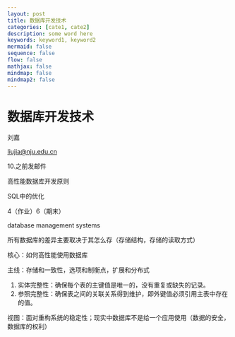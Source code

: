 ```yaml
---
layout: post
title: 数据库开发技术
categories: [cate1, cate2]
description: some word here
keywords: keyword1, keyword2
mermaid: false
sequence: false
flow: false
mathjax: false
mindmap: false
mindmap2: false
---
```


# 数据库开发技术

刘嘉

liujia@nju.edu.cn

10.之前发邮件

高性能数据库开发原则

SQL中的优化

4（作业）6（期末）

database management systems

所有数据库的差异主要取决于其怎么存（存储结构，存储的读取方式）

核心：如何高性能使用数据库

主线：存储和一致性，选项和制衡点，扩展和分布式

1. 实体完整性：确保每个表的主键值是唯一的，没有重复或缺失的记录。
2. 参照完整性：确保表之间的关联关系得到维护，即外键值必须引用主表中存在的值。

视图：面对重构系统的稳定性；现实中数据库不是给一个应用使用（数据的安全，数据库的权利）





